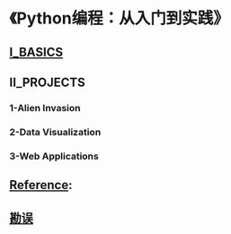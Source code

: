 # 《Python编程：从入门到实践》
## [I_BASICS](https://github.com/anliux/Python_Crash_Course/blob/master/PartI_Basics/A_Basics_Note.ipynb)
###
## II_PROJECTS
### 1-Alien Invasion
### 2-Data Visualization
### 3-Web Applications

## [Reference](https://github.com/anliux/Python_Crash_Course/tree/master/Reference):

## [勘误](https://nostarch.com/pythoncrashcourse)
